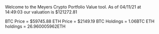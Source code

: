 Welcome to the Meyers Crypto Portfolio Value tool. 
As of 04/11/21 at 14:49:03 our valuation is $121272.81 

BTC Price = $59745.88
 ETH Price = $2149.19
BTC Holdings = 1.06BTC
 ETH holdings = 26.960005962ETH 
